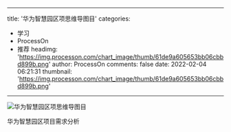 
---
title: '华为智慧园区项思维导图目'
categories: 
 - 学习
 - ProcessOn
 - 推荐
headimg: 'https://img.processon.com/chart_image/thumb/61de9a605653bb06cbbd899b.png'
author: ProcessOn
comments: false
date: 2022-02-04 06:21:31
thumbnail: 'https://img.processon.com/chart_image/thumb/61de9a605653bb06cbbd899b.png'
---

<div>   
<img class="thumb" alt="华为智慧园区项思维导图目" src="https://img.processon.com/chart_image/thumb/61de9a605653bb06cbbd899b.png" referrerpolicy="no-referrer">
<p>华为智慧园区项目需求分析</p>  
</div>
            